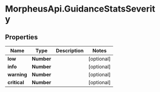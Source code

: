 # MorpheusApi.GuidanceStatsSeverity

## Properties

Name | Type | Description | Notes
------------ | ------------- | ------------- | -------------
**low** | **Number** |  | [optional] 
**info** | **Number** |  | [optional] 
**warning** | **Number** |  | [optional] 
**critical** | **Number** |  | [optional] 


